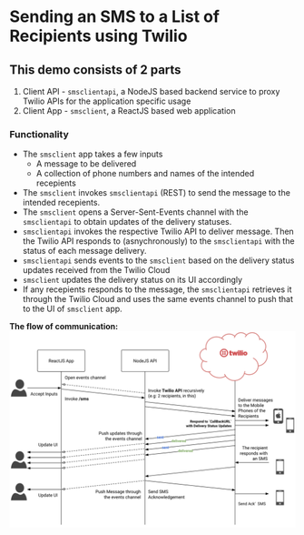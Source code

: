# Sending an SMS to a List of Recipients using Twilio
## This demo consists of 2 parts
1. Client API - `smsclientapi`, a NodeJS based backend service to proxy Twilio APIs for the application specific usage
2. Client App - `smsclient`, a ReactJS based web application
### Functionality
* The `smsclient` app takes a few inputs
    * A message to be delivered
    * A collection of phone numbers and names of the intended recepients
* The `smsclient` invokes `smsclientapi` (REST) to send the message to the intended recepients.
* The `smsclient` opens a Server-Sent-Events channel with the `smsclientapi` to obtain updates of the delivery statuses.
* `smsclientapi` invokes the respective Twilio API to deliver message. Then the Twilio API responds to (asnychronously) to the `smsclientapi` with the status of each message delivery.
* `smsclientapi` sends events to the `smsclient` based on the delivery status updates received from the Twilio Cloud
* `smsclient` updates the delivery status on its UI accordingly
* If any recepients responds to the message, the `smsclientapi` retrieves it through the Twilio Cloud and uses the same events channel to push that to the UI of `smsclient` app.

**The flow of communication:**
![ReactJS, NodeJS, Twilio](twilio_demo.png "The Demo Setup")
